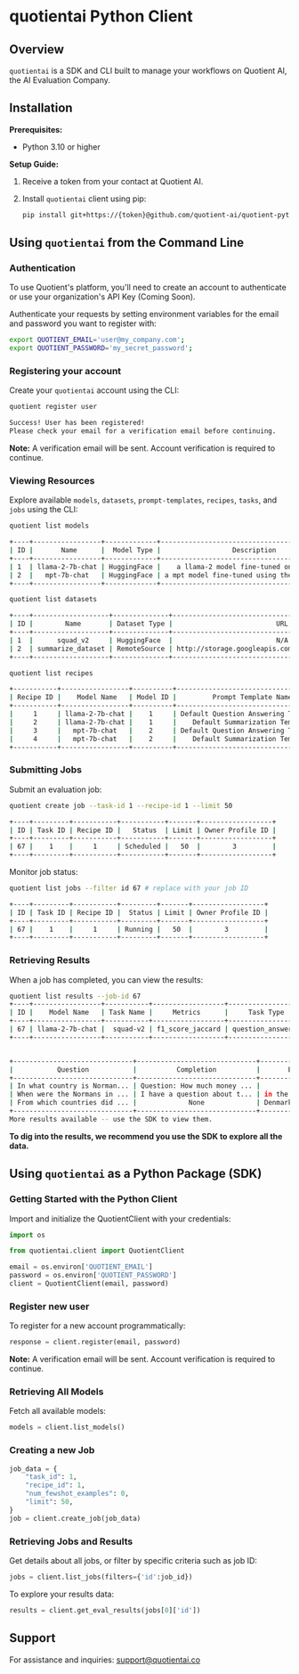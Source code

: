 # quotientai Python Client

## Overview

`quotientai` is a SDK and CLI built to manage your workflows on Quotient AI, the AI Evaluation Company.

## Installation

**Prerequisites:**
- Python 3.10 or higher

**Setup Guide:**
1. Receive a token from your contact at Quotient AI.

2. Install `quotientai` client using pip:
   ```bash
   pip install git+https://{token}@github.com/quotient-ai/quotient-python.git
   ```

## Using `quotientai` from the Command Line



### Authentication
To use Quotient's platform, you'll need to create an account to authenticate or use your organization's API Key (Coming Soon).


Authenticate your requests by setting environment variables for the email and password you want to register with:
```bash
export QUOTIENT_EMAIL='user@my_company.com';
export QUOTIENT_PASSWORD='my_secret_password';
```

### Registering your account

Create your `quotientai` account using the CLI:

```bash
quotient register user

Success! User has been registered!
Please check your email for a verification email before continuing.
```
**Note:** A verification email will be sent. Account verification is required to continue.



### Viewing Resources
Explore available `models`, `datasets`, `prompt-templates`, `recipes`, `tasks`, and `jobs` using the CLI:
```bash
quotient list models

+----+-----------------+-------------+------------------------------------------------+------------------+
| ID |       Name      |  Model Type |                  Description                   | Owner Profile ID |
+----+-----------------+-------------+------------------------------------------------+------------------+
| 1  | llama-2-7b-chat | HuggingFace |    a llama-2 model fine-tuned on chat data     |       N/A        |
| 2  |   mpt-7b-chat   | HuggingFace | a mpt model fine-tuned using the chatml format |       N/A        |
+----+-----------------+-------------+------------------------------------------------+------------------+
```

```bash
quotient list datasets

+----+-------------------+--------------+-------------------------------------------------------+-------------+-------+
| ID |        Name       | Dataset Type |                          URL                          | File Format | Owner |
+----+-------------------+--------------+-------------------------------------------------------+-------------+-------+
| 1  |      squad_v2     | HuggingFace  |                          N/A                          |     N/A     |  N/A  |
| 2  | summarize_dataset | RemoteSource | http://storage.googleapis.com/arize-assets/phoenix... |   parquet   |  N/A  |
+----+-------------------+--------------+-------------------------------------------------------+-------------+-------+
```

```bash
quotient list recipes

+-----------+-----------------+----------+-------------------------------------+--------------------+
| Recipe ID |    Model Name   | Model ID |         Prompt Template Name        | Prompt Template ID |
+-----------+-----------------+----------+-------------------------------------+--------------------+
|     1     | llama-2-7b-chat |    1     | Default Question Answering Template |         1          |
|     2     | llama-2-7b-chat |    1     |    Default Summarization Template   |         2          |
|     3     |   mpt-7b-chat   |    2     | Default Question Answering Template |         1          |
|     4     |   mpt-7b-chat   |    2     |    Default Summarization Template   |         2          |
+-----------+-----------------+----------+-------------------------------------+--------------------+
```

### Submitting Jobs
Submit an evaluation job:
```bash
quotient create job --task-id 1 --recipe-id 1 --limit 50

+----+---------+-----------+-----------+-------+------------------+
| ID | Task ID | Recipe ID |   Status  | Limit | Owner Profile ID |
+----+---------+-----------+-----------+-------+------------------+
| 67 |    1    |     1     | Scheduled |   50  |        3         |
+----+---------+-----------+-----------+-------+------------------+

```
Monitor job status:
```bash
quotient list jobs --filter id 67 # replace with your job ID

+----+---------+-----------+---------+-------+------------------+
| ID | Task ID | Recipe ID |  Status | Limit | Owner Profile ID |
+----+---------+-----------+---------+-------+------------------+
| 67 |    1    |     1     | Running |   50  |        3         |
+----+---------+-----------+---------+-------+------------------+
```

### Retrieving Results
When a job has completed, you can view the results:

```bash
quotient list results --job-id 67
+----+-----------------+-----------+------------------+--------------------+--------------+------+
| ID |    Model Name   | Task Name |     Metrics      |     Task Type      | Sample Count | Seed |
+----+-----------------+-----------+------------------+--------------------+--------------+------+
| 67 | llama-2-7b-chat |  squad-v2 | f1_score_jaccard | question_answering |      50      | N/A  |
+----+-----------------+-----------+------------------+--------------------+--------------+------+


+------------------------------+------------------------------+------------------------------+---------------------+
|           Question           |          Completion          |       Expected Answer        |     Metric Score    |
+------------------------------+------------------------------+------------------------------+---------------------+
| In what country is Norman... | Question: How much money ... |            France            |         0.0         |
| When were the Normans in ... | I have a question about t... | in the 10th and 11th cent... | 0.04210526315789474 |
| From which countries did ... |             None             | Denmark, Iceland and Norw... |         None        |
+------------------------------+------------------------------+------------------------------+---------------------+
More results available -- use the SDK to view them.
```

**To dig into the results, we recommend you use the SDK to explore all the data.**

## Using `quotientai` as a Python Package (SDK)

### Getting Started with the Python Client
Import and initialize the QuotientClient with your credentials:

```python
import os

from quotientai.client import QuotientClient

email = os.environ['QUOTIENT_EMAIL']
password = os.environ['QUOTIENT_PASSWORD']
client = QuotientClient(email, password)
```

### Register new user
To register for a new account programmatically:

```python
response = client.register(email, password)
```
**Note:** A verification email will be sent. Account verification is required to continue.

### Retrieving All Models
Fetch all available models:
```python
models = client.list_models()
```

### Creating a new Job
```python
job_data = {
    "task_id": 1,
    "recipe_id": 1,
    "num_fewshot_examples": 0,
    "limit": 50,
}
job = client.create_job(job_data)
```

### Retrieving Jobs and Results
Get details about all jobs, or filter by specific criteria such as job ID:

```python
jobs = client.list_jobs(filters={'id':job_id})
```

To explore your results data:

```python
results = client.get_eval_results(jobs[0]['id'])
```

## Support
For assistance and inquiries: [support@quotientai.co](mailto:support@quotientai.co)
